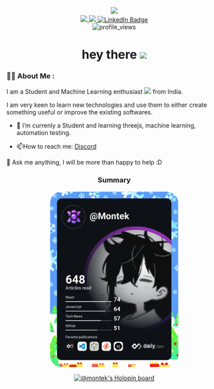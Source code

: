 

<div id="header" align="center">
  <img src="https://media0.giphy.com/media/2Ygy0khwewLgMSYM0t/giphy.gif?cid=6c09b952s94w3658uzag4fcvwavyoszs1j4ngkoibfphps7i&rid=giphy.gif&ct=s" width="100"/>
  <div id="badges">
  <a href="https://portfolio-sandy-iota-56.vercel.app/">
    <img src="https://img.shields.io/badge/Website-red?style=for-the-badge& alt="Website Badge"/>
  </a>
   <a href="https://www.montek.dev">
    <img src="https://img.shields.io/badge/DevLog-green?style=for-the-badge& alt="Website Badge"/>
  </a>
  <a href="https://www.linkedin.com/in/montek-k-a74845232">
    <img src="https://img.shields.io/badge/LinkedIn-blue?style=for-the-badge&logo=linkedin&logoColor=white" alt="LinkedIn Badge"/>
  </a>
</div>
<img src="https://komarev.com/ghpvc/?username=Montekkundan&style=flat-square&color=blue" alt="profile_views"/>
<h1>
  hey there
  <img src="https://media.giphy.com/media/hvRJCLFzcasrR4ia7z/giphy.gif" width="30px"/>
</h1>
</div>


### :man_technologist: About Me :

I am a Student and Machine Learning enthusiast <img src="https://media.giphy.com/media/WUlplcMpOCEmTGBtBW/giphy.gif" width="30"> from India.

I am very keen to learn new technologies and use them to either create something useful or improve the existing softwares.   

- :telescope: I’m currenly a Student and learning threejs, machine learning, automation testing.

- :mailbox:How to reach me: [Discord](https://discord.com/users/702170848508903444)



💬 Ask me anything, I will be more than happy to help :D


<div id="about" align="center">

<h3>Summary</h3>
<div>
 <a href="https://app.daily.dev/Montek"><img src="https://github.com/Montekkundan/Montekkundan/blob/main/devcard.svg" img width="300" alt="Montek's Dev Card"/></a>


[![@montek's Holopin board](https://holopin.io/api/user/board?user=montek)](https://holopin.io/@montek)
  <div>
</div>


